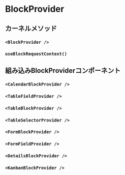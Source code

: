# BlockProvider

## カーネルメソッド

### `<BlockProvider />`

### `useBlockRequestContext()`

## 組み込みBlockProviderコンポーネント

### `<CalendarBlockProvider />`

### `<TableFieldProvider />`

### `<TableBlockProvider />`

### `<TableSelectorProvider />`

### `<FormBlockProvider />`

### `<FormFieldProvider />`

### `<DetailsBlockProvider />`

### `<KanbanBlockProvider />`